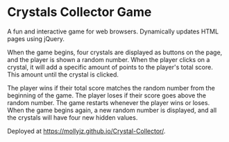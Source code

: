 # Crystals Collector Game

A fun and interactive game for web browsers. Dynamically updates HTML pages using jQuery.

When the game begins, four crystals are displayed as buttons on the page, and the player is shown a random number. When the player clicks on a crystal, it will add a specific amount of points to the player's total score. This amount until the crystal is clicked.

The player wins if their total score matches the random number from the beginning of the game. The player loses if their score goes above the random number. The game restarts whenever the player wins or loses. When the game begins again, a new random number is displayed, and all the crystals will have four new hidden values.

Deployed at https://mollyjz.github.io/Crystal-Collector/.
